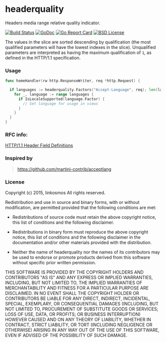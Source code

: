 # headerquality

Headers media range relative quality indicator.

[![Build Status](https://travis-ci.org/linkosmos/headerquality.svg?branch=master)](https://travis-ci.org/linkosmos/headerquality)
[![GoDoc](http://godoc.org/github.com/linkosmos/headerquality?status.svg)](http://godoc.org/github.com/linkosmos/headerquality)
[![Go Report Card](http://goreportcard.com/badge/linkosmos/headerquality)](http://goreportcard.com/report/linkosmos/headerquality)
[![BSD License](http://img.shields.io/badge/license-BSD-blue.svg)](http://opensource.org/licenses/BSD-3-Clause)

The values in the slice are sorted descending by qualification (the most qualified parameters will have the lowest indexes in the slice).
Unqualified parameters are interpreted as having the maximum qualification of `1`, as defined in the HTTP/1.1 specification.

### Usage

```go
func homeHandler(rw http.ResponseWriter, req *http.Request) {

  if languages := headerquality.Factors("Accept-Language", req); len(languages) > 0 {
    for _, language := range languages {
      if IsLocaleSupported(language.Factor) {
        // Set language for usage in views
      }
    }
  }
}
```

### RFC info:

[HTTP/1.1 Header Field Definitions](https://www.w3.org/Protocols/rfc2616/rfc2616-sec14.html)

### Inspired by

> https://github.com/martini-contrib/acceptlang

### License

Copyright (c) 2015, linkosmos
All rights reserved.

Redistribution and use in source and binary forms, with or without
modification, are permitted provided that the following conditions are met:

* Redistributions of source code must retain the above copyright notice, this
  list of conditions and the following disclaimer.

* Redistributions in binary form must reproduce the above copyright notice,
  this list of conditions and the following disclaimer in the documentation
  and/or other materials provided with the distribution.

* Neither the name of headerquality nor the names of its
  contributors may be used to endorse or promote products derived from
  this software without specific prior written permission.

THIS SOFTWARE IS PROVIDED BY THE COPYRIGHT HOLDERS AND CONTRIBUTORS "AS IS"
AND ANY EXPRESS OR IMPLIED WARRANTIES, INCLUDING, BUT NOT LIMITED TO, THE
IMPLIED WARRANTIES OF MERCHANTABILITY AND FITNESS FOR A PARTICULAR PURPOSE ARE
DISCLAIMED. IN NO EVENT SHALL THE COPYRIGHT HOLDER OR CONTRIBUTORS BE LIABLE
FOR ANY DIRECT, INDIRECT, INCIDENTAL, SPECIAL, EXEMPLARY, OR CONSEQUENTIAL
DAMAGES (INCLUDING, BUT NOT LIMITED TO, PROCUREMENT OF SUBSTITUTE GOODS OR
SERVICES; LOSS OF USE, DATA, OR PROFITS; OR BUSINESS INTERRUPTION) HOWEVER
CAUSED AND ON ANY THEORY OF LIABILITY, WHETHER IN CONTRACT, STRICT LIABILITY,
OR TORT (INCLUDING NEGLIGENCE OR OTHERWISE) ARISING IN ANY WAY OUT OF THE USE
OF THIS SOFTWARE, EVEN IF ADVISED OF THE POSSIBILITY OF SUCH DAMAGE.
